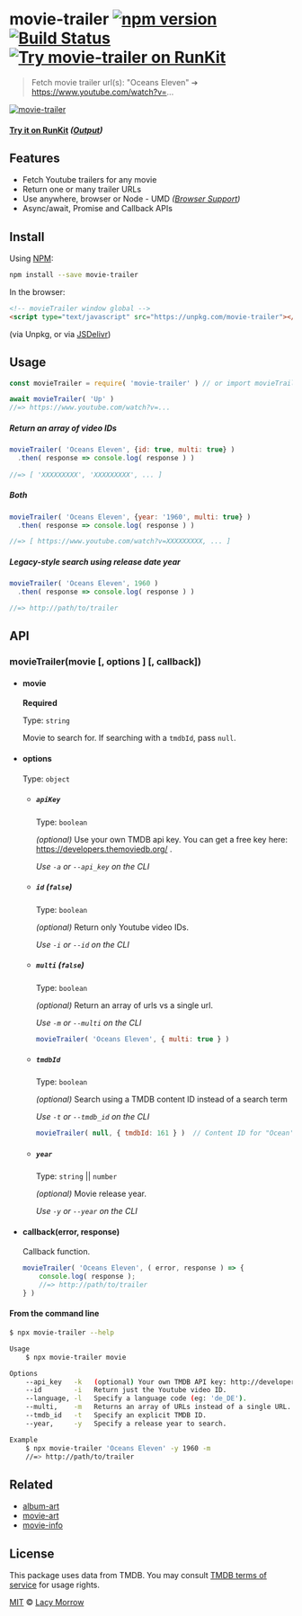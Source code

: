 # movie-trailer [![npm version](https://badge.fury.io/js/movie-trailer.svg)](https://badge.fury.io/js/movie-trailer) [![Build Status](https://travis-ci.org/lacymorrow/movie-trailer.svg?branch=master)](https://travis-ci.org/lacymorrow/movie-trailer) [![Try movie-trailer on RunKit](https://badge.runkitcdn.com/movie-trailer.svg)](https://npm.runkit.com/movie-trailer)

> Fetch movie trailer url(s): "Oceans Eleven" ➔ https://www.youtube.com/watch?v=...

[![movie-trailer](https://github.com/lacymorrow/movie-trailer/raw/master/demo.svg?sanitize=true)]()

#### [Try it on RunKit](https://runkit.com/lacymorrow/movie-trailer) _([Output](https://runkit.io/lacymorrow/movie-trailer/branches/master?search=Avatar))_


## Features
 * Fetch Youtube trailers for any movie
 * Return one or many trailer URLs
 * Use anywhere, browser or Node - UMD _([Browser Support](https://caniuse.com/#feat=fetch))_
 * Async/await, Promise and Callback APIs


## Install

Using [NPM](https://npmjs.com):

```bash
npm install --save movie-trailer
```

In the browser:

```html
<!-- movieTrailer window global -->
<script type="text/javascript" src="https://unpkg.com/movie-trailer"></script>
```
(via Unpkg, or via [JSDelivr](https://cdn.jsdelivr.net/npm/movie-trailer/index.min.js))


## Usage

```js
const movieTrailer = require( 'movie-trailer' ) // or import movieTrailer from 'movie-trailer'

await movieTrailer( 'Up' )
//=> https://www.youtube.com/watch?v=...
```

##### Return an array of video IDs
```js
movieTrailer( 'Oceans Eleven', {id: true, multi: true} )
  .then( response => console.log( response ) )
  
//=> [ 'XXXXXXXXX', 'XXXXXXXXX', ... ]
```

##### Both
```js
movieTrailer( 'Oceans Eleven', {year: '1960', multi: true} )
  .then( response => console.log( response ) )

//=> [ https://www.youtube.com/watch?v=XXXXXXXXX, ... ]
```

##### Legacy-style search using release date year
```js
movieTrailer( 'Oceans Eleven', 1960 )
  .then( response => console.log( response ) )

//=> http://path/to/trailer
```

## API

### movieTrailer(movie [, options ] [, callback])

* #### movie

	**Required**

	Type: `string`

	Movie to search for. If searching with a `tmdbId`, pass `null`.


* #### options 

	Type: `object`

	* ##### `apiKey`

		Type: `boolean` 

		_(optional)_ Use your own TMDB api key. You can get a free key here: https://developers.themoviedb.org/ .

		_Use `-a` or `--api_key` on the CLI_

	* ##### `id` _(`false`)_

		Type: `boolean` 

		_(optional)_ Return only Youtube video IDs.

		_Use `-i` or `--id` on the CLI_

	* ##### `multi` _(`false`)_

		Type: `boolean` 

		_(optional)_ Return an array of urls vs a single url.

		_Use `-m` or `--multi` on the CLI_

		```js
		movieTrailer( 'Oceans Eleven', { multi: true } )
		```

	* ##### `tmdbId`

		Type: `boolean` 

		_(optional)_ Search using a TMDB content ID instead of a search term

		_Use `-t` or `--tmdb_id` on the CLI_

		```js
		movieTrailer( null, { tmdbId: 161 } )  // Content ID for "Ocean's Eleven"
		```

	* ##### `year`

		Type: `string` || `number`

		_(optional)_ Movie release year.

		_Use `-y` or `--year` on the CLI_


* #### callback(error, response)

	Callback function.

	```js
	movieTrailer( 'Oceans Eleven', ( error, response ) => {
	    console.log( response ); 
	    //=> http://path/to/trailer
	} )
	```


#### From the command line

```bash
$ npx movie-trailer --help

Usage
	$ npx movie-trailer movie 	

Options
	--api_key   -k   (optional) Your own TMDB API key: http://developers.themoviedb.org
	--id        -i   Return just the Youtube video ID.
	--language, -l   Specify a language code (eg: 'de_DE').
	--multi,    -m   Returns an array of URLs instead of a single URL.
	--tmdb_id   -t   Specify an explicit TMDB ID.
	--year,     -y   Specify a release year to search.

Example
	$ npx movie-trailer 'Oceans Eleven' -y 1960 -m
	//=> http://path/to/trailer
```


## Related

* [album-art](https://github.com/lacymorrow/album-art)
* [movie-art](https://github.com/lacymorrow/movie-art)
* [movie-info](https://github.com/lacymorrow/movie-info)


## License

This package uses data from TMDB. You may consult [TMDB terms of service](https://www.themoviedb.org/documentation/api/terms-of-use) for usage rights.

[MIT](http://opensource.org/licenses/MIT) © [Lacy Morrow](http://lacymorrow.com)
